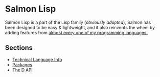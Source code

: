 # Salmon Lisp

Salmon Lisp is a part of the Lisp family (*obviously adopted*), Salmon has been designed to be easy & lightweight, and it also reinvents the wheel by adding features from [almost every one of my programming languages.](./Standard/index.md)

## Sections

- [Technical Language Info](./Language/index.md)
- [Packages](./Standard/index.md)
- [The D API](./Language/D_API/index.md)

